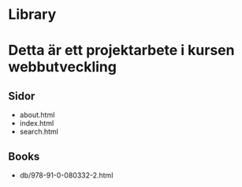 # Library
# Detta är ett projektarbete i kursen webbutveckling

## Sidor
- about.html
- index.html
- search.html
## Books
- db/978-91-0-080332-2.html